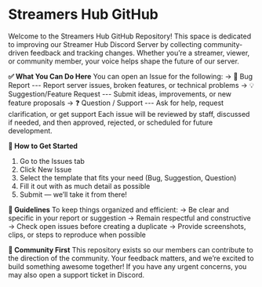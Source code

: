 # Streamers Hub GitHub
Welcome to the Streamers Hub GitHub Repository!
This space is dedicated to improving our Streamer Hub Discord Server by collecting community-driven feedback and tracking changes. Whether you’re a streamer, viewer, or community member, your voice helps shape the future of our server.

**✅ What You Can Do Here**
You can open an Issue for the following:
-> 🐛 Bug Report --- Report server issues, broken features, or technical problems
-> 💡 Suggestion/Feature Request --- Submit ideas, improvements, or new feature proposals
-> ❓ Question / Support --- Ask for help, request clarification, or get support
Each issue will be reviewed by staff, discussed if needed, and then approved, rejected, or scheduled for future development.

**🧭 How to Get Started**
1) Go to the Issues tab
2) Click New Issue
3) Select the template that fits your need (Bug, Suggestion, Question)
4) Fill it out with as much detail as possible
5) Submit — we’ll take it from there!
   
**📌 Guidelines**
To keep things organized and efficient:
-> Be clear and specific in your report or suggestion
-> Remain respectful and constructive
-> Check open issues before creating a duplicate
-> Provide screenshots, clips, or steps to reproduce when possible

**🤝 Community First**
This repository exists so our members can contribute to the direction of the community. Your feedback matters, and we’re excited to build something awesome together!
If you have any urgent concerns, you may also open a support ticket in Discord.
